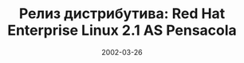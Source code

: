 ---
layout: post
title:  "Релиз дистрибутива: Red Hat Enterprise Linux 2.1 AS Pensacola"
date: 2002-03-26   
---